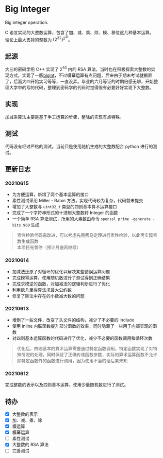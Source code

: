 # Big Integer

Big integer operation.

C 语言实现的大整数运算，包含了加、减、乘、除、模、移位这几种基本运算。理论上最大支持的整数为 $(2^32)^{2^31}$。


## 起源

大三的密码学用 C++ 实现了 $2^63$ 内的 RSA 算法，当时也在积极探索大整数的实现方式，实现了一版[bigint](#)，不过模幂运算有点问题，后来由于期末考试就搁置了，后面大四开始实习等等，一直没弄。毕业的六月等证的时期倍感无聊，开始整理大学中的写的代码，整理到密码学的代码时觉得很有必要好好实现下大整数。


## 实现

加减乘算法主要是基于手工运算的步骤，整除的实现有点特殊。


## 测试

代码没有经过严格的测试，当前只是使用随机生成的大整数配合 python 进行的测试。


## 更新日志

### 20210615

- 为方便运算，新增了两个基本运算的接口
- 素性测试采用 Miller - Rabin 方法，实现代码较为复杂，代码暂未提交
- 增加了大整数与 `uint32_t` 类型的四则基本算术运算接口
- 完成了一个字符串形式的十进制大整数转 Integer 的函数
- 一个简单 RSA 算法测试，所用的大素数由命令 `openssl prime -generate -bits 960` 生成
> 素性检验代码需改进，可以考虑先用费马定理进行素性检验，以此再实现素数生成函数  
> 本项目先暂停（预计月底再继续）

### 20210614

- 加减法还原了对循环的优化以解决某些错误运算问题
- 完成模幂运算，使用随机数进行了测试得到正确结果
- 完成求模逆的函数，对加减法的逻辑判断进行了优化
- 利用欧几里得算法求最大公约数
- 修复了除法中存在的小数减大数的问题

### 20210613

- 增删了一些文件，改变了头文件的结构，减少了不必要的 include
- 使用 inline 内联函数提升部分函数的效率，同时隐藏了一些用于内部实现的函数
- 对四则基本运算函数的代码进行了优化，减少不必要的函数调用和循环次数
> 优化后，四则基本的算术运算需要通过特定函数调用，特定函数实现了对特殊情况的处理，同时保证了正确传递函数参数，实际的算术运算函数不允许除特定函数外的函数进行调用，因为使用不当的话后果未知

### 20210612

完成整数的表示以及四则基本运算，使用少量随机数进行了测试。


## 待办

- [x] 大整数的表示
- [x] 加、减、乘、除
- [x] 模运算
- [x] 模幂运算
- [ ] 素性测试
- [x] 大整数的 RSA 算法
- [ ] 完善测试
